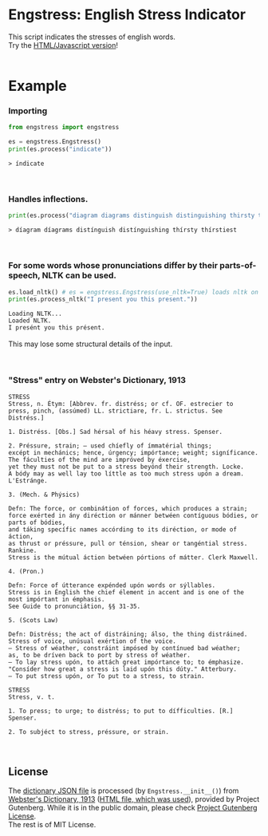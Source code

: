 # Engstress: English Stress Indicator
This script indicates the stresses of english words.<br>
Try the [HTML/Javascript version](https://parkchamchi.github.io/engstress/)!<br>
<br>

# Example

### Importing

```python
from engstress import engstress

es = engstress.Engstress()
print(es.process("indicate"))
```
`> índicate`

<br>

### Handles inflections.
```python
print(es.process("diagram diagrams distinguish distinguishing thirsty thirstiest"))
```
`> díagram díagrams distínguish distínguishing thírsty thírstiest`

<br>

### For some words whose pronunciations differ by their parts-of-speech, NLTK can be used.
```python
es.load_nltk() # es = engstress.Engstress(use_nltk=True) loads nltk on construction.
print(es.process_nltk("I present you this present."))
```
`Loading NLTK...`<br>
`Loaded NLTK.`<br>
`I presént you this présent.`<br>
<br>
This may lose some structural details of the input.

<br>

### "Stress" entry on Webster's Dictionary, 1913
```
STRESS
Stress, n. Étym: [Abbrev. fr. distréss; or cf. OF. estrecier to
press, pinch, (assúmed) LL. strictiare, fr. L. strictus. See
Distréss.]

1. Distréss. [Obs.] Sad hérsal of his héavy stress. Spenser.

2. Préssure, strain; — used chíefly of ímmatérial things;
excépt in mechánics; hence, úrgency; impórtance; weight; signíficance.
The fáculties of the mind are impróved by éxercise,
yet they must not be put to a stress beyónd their strength. Locke.
A bódy may as well lay too líttle as too much stress upón a dream. L'Estránge.

3. (Mech. & Phýsics)

Defn: The force, or combinátion of forces, which produces a strain;
force exérted in ány diréction or mánner betwéen contíguous bódies, or parts of bódies,
and táking specífic names accórding to its diréction, or mode of áction,
as thrust or préssure, pull or ténsion, shear or tangéntial stress. Rankine.
Stress is the mútual áction betwéen pórtions of mátter. Clerk Maxwell.

4. (Pron.)

Defn: Force of útterance expénded upón words or sýllables.
Stress is in Énglish the chief élement in accent and is one of the most impórtant in émphasis.
See Guide to pronunciátion, §§ 31-35.

5. (Scots Law)

Defn: Distréss; the act of distráining; álso, the thing distráined.
Stress of voice, unúsual exértion of the voice.
— Stress of wéather, constráint impósed by contínued bad wéather;
as, to be dríven back to port by stress of wéather.
— To lay stress upón, to attách great impórtance to; to émphasize.
"Consíder how great a stress is laid upón this dúty." Atterbury.
— To put stress upón, or To put to a stress, to strain.

STRESS
Stress, v. t.

1. To press; to urge; to distréss; to put to dífficulties. [R.] Spenser.

2. To subjéct to stress, préssure, or strain.
```

<br>

## License
The [dictionary JSON file](webster.json) is processed (by `Engstress.__init__()`) from [Webster's Dictionary, 1913](https://www.gutenberg.org/ebooks/29765) ([HTML file, which was used](https://www.gutenberg.org/cache/epub/29765/pg29765.html)), provided by Project Gutenberg.
While it is in the public domain, please check [Project Gutenberg License](https://www.gutenberg.org/policy/license.html).<br>
The rest is of MIT License.